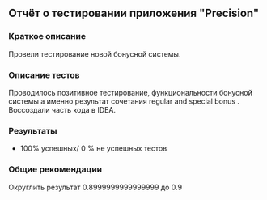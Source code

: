 ## Отчёт о тестировании приложения "Precision" ##
### Краткое описание ### 
Провели тестирование новой бонусной системы.
### Описание тестов ### 
Проводилось позитивное тестирование, функциональности бонусной системы а именно результат сочетания regular and special bonus  .
Воссоздали часть кода в IDEA.
### Результаты ### 
* 100% успешных/ 0 % не успешных тестов
### Общие рекомендации ### 
Округлить результат 0.8999999999999999  до 0.9
				
			
		
